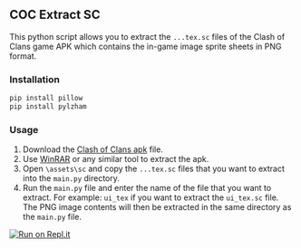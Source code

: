 ## COC Extract SC

This python script allows you to extract the ``...tex.sc`` files of the Clash of Clans game APK which contains the in-game image sprite sheets in PNG format.

### Installation

```bash
pip install pillow
pip install pylzham
```

### Usage

1. Download the [Clash of Clans apk](https://clash-of-clans.en.uptodown.com/android/download) file.
2. Use [WinRAR](https://www.win-rar.com/download.html?&L=0) or any similar tool to extract the apk.
3. Open `\assets\sc` and copy the `...tex.sc` files that you want to extract into the `main.py` directory.
4. Run the `main.py` file and enter the name of the file that you want to extract. For example: `ui_tex` if you want to extract the `ui_tex.sc` file. The PNG image contents will then be extracted in the same directory as the `main.py` file.


[![Run on Repl.it](https://repl.it/badge/github/roshan1337d/cocExtractSC)](https://repl.it/github/roshan1337d/cocExtractSC)
